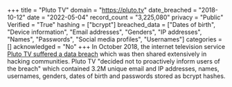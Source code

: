 +++
title = "Pluto TV"
domain = "https://pluto.tv"
date_breached = "2018-10-12"
date = "2022-05-04"
record_count = "3,225,080"
privacy = "Public"
Verified = "True"
hashing = ["bcrypt"]
breached_data = ["Dates of birth", "Device information", "Email addresses", "Genders", "IP addresses", "Names", "Passwords", "Social media profiles", "Usernames"]
categories = []
acknowledged = "No"
+++
In October 2018, the internet television service <a href="https://www.vice.com/en/article/88a8ma/pluto-tv-hacked-data-breach" target="_blank" rel="noopener">Pluto TV suffered a data breach</a> which was then shared extensively in hacking communities. Pluto TV &quot;decided not to proactively inform users of the breach&quot; which contained 3.2M unique email and IP addresses, names, usernames, genders, dates of birth and passwords stored as bcrypt hashes.
